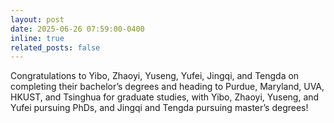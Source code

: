 ```yaml
---
layout: post
date: 2025-06-26 07:59:00-0400
inline: true
related_posts: false
---
```


Congratulations to Yibo, Zhaoyi, Yuseng, Yufei, Jingqi, and Tengda on completing their bachelor’s degrees and heading to Purdue, Maryland, UVA, HKUST, and Tsinghua for graduate studies, with Yibo, Zhaoyi, Yuseng, and Yufei pursuing PhDs, and Jingqi and Tengda pursuing master’s degrees!
